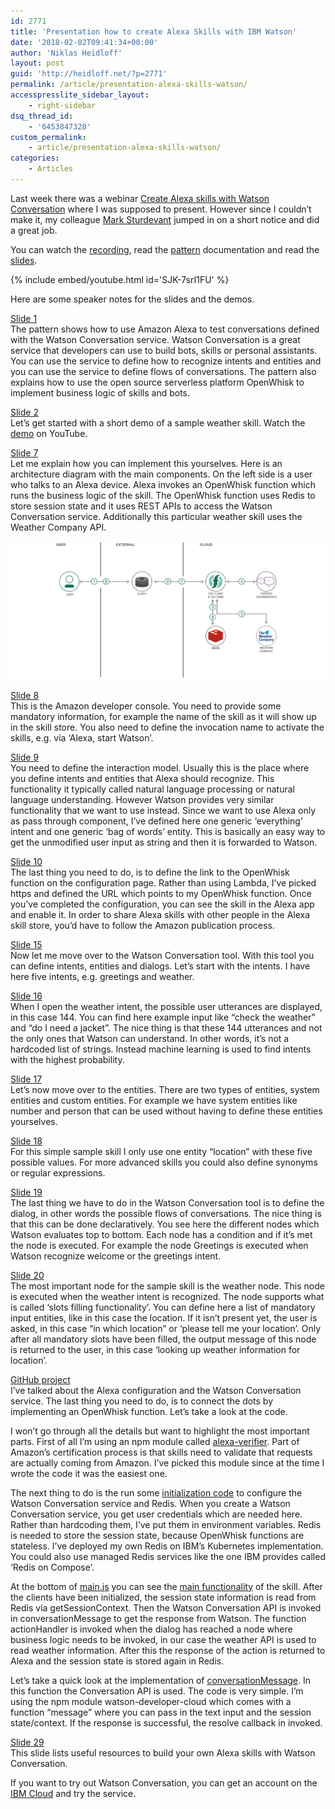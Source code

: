 ```yaml
---
id: 2771
title: 'Presentation how to create Alexa Skills with IBM Watson'
date: '2018-02-02T09:41:34+00:00'
author: 'Niklas Heidloff'
layout: post
guid: 'http://heidloff.net/?p=2771'
permalink: /article/presentation-alexa-skills-watson/
accesspresslite_sidebar_layout:
    - right-sidebar
dsq_thread_id:
    - '6453847328'
custom_permalink:
    - article/presentation-alexa-skills-watson/
categories:
    - Articles
---
```


Last week there was a webinar [Create Alexa skills with Watson Conversation](https://www.youtube.com/watch?v=SJK-7srI1FU) where I was supposed to present. However since I couldn’t make it, my colleague [Mark Sturdevant](https://github.com/markstur) jumped in on a short notice and did a great job.

You can watch the [recording](https://www.youtube.com/watch?v=SJK-7srI1FU), read the [pattern](https://developer.ibm.com/code/patterns/create-an-alexa-skill-with-serverless-and-a-conversation/) documentation and read the [slides](https://www.slideshare.net/niklasheidloff/create-alexa-skills-using-ibm-watson-conversation-and-apache-openwhisk).

{% include embed/youtube.html id='SJK-7srI1FU' %}

Here are some speaker notes for the slides and the demos.

[Slide 1](https://www.slideshare.net/niklasheidloff/create-alexa-skills-using-ibm-watson-conversation-and-apache-openwhisk/1)  
The pattern shows how to use Amazon Alexa to test conversations defined with the Watson Conversation service. Watson Conversation is a great service that developers can use to build bots, skills or personal assistants. You can use the service to define how to recognize intents and entities and you can use the service to define flows of conversations. The pattern also explains how to use the open source serverless platform OpenWhisk to implement business logic of skills and bots.

[Slide 2](https://www.slideshare.net/niklasheidloff/create-alexa-skills-using-ibm-watson-conversation-and-apache-openwhisk/2)  
Let’s get started with a short demo of a sample weather skill. Watch the [demo](https://www.youtube.com/watch?v=OqNgvqholjk) on YouTube.

[Slide 7](https://www.slideshare.net/niklasheidloff/create-alexa-skills-using-ibm-watson-conversation-and-apache-openwhisk/7)  
Let me explain how you can implement this yourselves. Here is an architecture diagram with the main components. On the left side is a user who talks to an Alexa device. Alexa invokes an OpenWhisk function which runs the business logic of the skill. The OpenWhisk function uses Redis to store session state and it uses REST APIs to access the Watson Conversation service. Additionally this particular weather skill uses the Weather Company API.

![image](/assets/img/2017/11/alexa-architecture-final.png)

[Slide 8](https://www.slideshare.net/niklasheidloff/create-alexa-skills-using-ibm-watson-conversation-and-apache-openwhisk/8)  
This is the Amazon developer console. You need to provide some mandatory information, for example the name of the skill as it will show up in the skill store. You also need to define the invocation name to activate the skills, e.g. via ‘Alexa, start Watson’.

[Slide 9](https://www.slideshare.net/niklasheidloff/create-alexa-skills-using-ibm-watson-conversation-and-apache-openwhisk/9)  
You need to define the interaction model. Usually this is the place where you define intents and entities that Alexa should recognize. This functionality it typically called natural language processing or natural language understanding. However Watson provides very similar functionality that we want to use instead. Since we want to use Alexa only as pass through component, I’ve defined here one generic ‘everything’ intent and one generic ‘bag of words’ entity. This is basically an easy way to get the unmodified user input as string and then it is forwarded to Watson.

[Slide 10](https://www.slideshare.net/niklasheidloff/create-alexa-skills-using-ibm-watson-conversation-and-apache-openwhisk/10)  
The last thing you need to do, is to define the link to the OpenWhisk function on the configuration page. Rather than using Lambda, I’ve picked https and defined the URL which points to my OpenWhisk function. Once you’ve completed the configuration, you can see the skill in the Alexa app and enable it. In order to share Alexa skills with other people in the Alexa skill store, you’d have to follow the Amazon publication process.

[Slide 15](https://www.slideshare.net/niklasheidloff/create-alexa-skills-using-ibm-watson-conversation-and-apache-openwhisk/15)  
Now let me move over to the Watson Conversation tool. With this tool you can define intents, entities and dialogs. Let’s start with the intents. I have here five intents, e.g. greetings and weather.

[Slide 16](https://www.slideshare.net/niklasheidloff/create-alexa-skills-using-ibm-watson-conversation-and-apache-openwhisk/16)  
When I open the weather intent, the possible user utterances are displayed, in this case 144. You can find here example input like “check the weather” and “do I need a jacket”. The nice thing is that these 144 utterances and not the only ones that Watson can understand. In other words, it’s not a hardcoded list of strings. Instead machine learning is used to find intents with the highest probability.

[Slide 17](https://www.slideshare.net/niklasheidloff/create-alexa-skills-using-ibm-watson-conversation-and-apache-openwhisk/17)  
Let’s now move over to the entities. There are two types of entities, system entities and custom entities. For example we have system entities like number and person that can be used without having to define these entities yourselves.

[Slide 18](https://www.slideshare.net/niklasheidloff/create-alexa-skills-using-ibm-watson-conversation-and-apache-openwhisk/18)  
For this simple sample skill I only use one entity “location” with these five possible values. For more advanced skills you could also define synonyms or regular expressions.

[Slide 19](https://www.slideshare.net/niklasheidloff/create-alexa-skills-using-ibm-watson-conversation-and-apache-openwhisk/19)  
The last thing we have to do in the Watson Conversation tool is to define the dialog, in other words the possible flows of conversations. The nice thing is that this can be done declaratively. You see here the different nodes which Watson evaluates top to bottom. Each node has a condition and if it’s met the node is executed. For example the node Greetings is executed when Watson recognize welcome or the greetings intent.

[Slide 20](https://www.slideshare.net/niklasheidloff/create-alexa-skills-using-ibm-watson-conversation-and-apache-openwhisk/20)  
The most important node for the sample skill is the weather node. This node is executed when the weather intent is recognized. The node supports what is called ‘slots filling functionality’. You can define here a list of mandatory input entities, like in this case the location. If it isn’t present yet, the user is asked, in this case “in which location” or ‘please tell me your location’. Only after all mandatory slots have been filled, the output message of this node is returned to the user, in this case ‘looking up weather information for location’.

[GitHub project](https://github.com/IBM/alexa-skill-watson-conversation)  
I’ve talked about the Alexa configuration and the Watson Conversation service. The last thing you need to do, is to connect the dots by implementing an OpenWhisk function. Let’s take a look at the code.

I won’t go through all the details but want to highlight the most important parts. First of all I’m using an npm module called [alexa-verifier](https://github.com/IBM/alexa-skill-watson-conversation/blob/master/main.js#L19). Part of Amazon’s certification process is that skills need to validate that requests are actually coming from Amazon. I’ve picked this module since at the time I wrote the code it was the easiest one.

The next thing to do is the run some [initialization code](https://github.com/IBM/alexa-skill-watson-conversation/blob/master/main.js#L57) to configure the Watson Conversation service and Redis. When you create a Watson Conversation service, you get user credentials which are needed here. Rather than hardcoding them, I’ve put them in environment variables. Redis is needed to store the session state, because OpenWhisk functions are stateless. I’ve deployed my own Redis on IBM’s Kubernetes implementation. You could also use managed Redis services like the one IBM provides called ‘Redis on Compose’.

At the bottom of [main.js](https://github.com/IBM/alexa-skill-watson-conversation/blob/master/main.js) you can see the [main functionality](https://github.com/IBM/alexa-skill-watson-conversation/blob/master/main.js#L256) of the skill. After the clients have been initialized, the session state information is read from Redis via getSessionContext. Then the Watson Conversation API is invoked in conversationMessage to get the response from Watson. The function actionHandler is invoked when the dialog has reached a node where business logic needs to be invoked, in our case the weather API is used to read weather information. After this the response of the action is returned to Alexa and the session state is stored again in Redis.

Let’s take a quick look at the implementation of [conversationMessage](https://github.com/IBM/alexa-skill-watson-conversation/blob/master/main.js#L95). In this function the Conversation API is used. The code is very simple. I’m using the npm module watson-developer-cloud which comes with a function “message” where you can pass in the text input and the session state/context. If the response is successful, the resolve callback in invoked.

[Slide 29](https://www.slideshare.net/niklasheidloff/create-alexa-skills-using-ibm-watson-conversation-and-apache-openwhisk/29)  
This slide lists useful resources to build your own Alexa skills with Watson Conversation.

If you want to try out Watson Conversation, you can get an account on the [IBM Cloud](http://ibm.biz/nheidloff) and try the service.